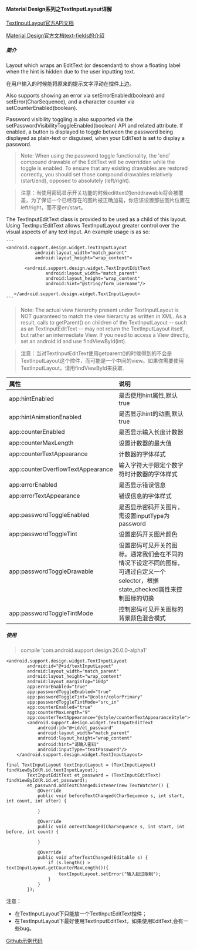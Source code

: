 #### Material Design系列之TextInputLayout详解

[TextInputLayout官方API文档](https://developer.android.com/reference/android/support/design/widget/TextInputLayout)

[Material Design官方文档text-fields的介绍](https://material.io/design/components/text-fields.html)

##### 简介

Layout which wraps an EditText (or descendant) to show a floating label when the hint is hidden due to the user inputting text.

在用户输入的时候能将原来的提示文字浮动在控件上边。

  Also supports showing an error via setErrorEnabled(boolean) and setError(CharSequence), and a character counter via setCounterEnabled(boolean).

  Password visibility toggling is also supported via the setPasswordVisibilityToggleEnabled(boolean) API and related attribute. If enabled, a button is displayed to toggle between the password being displayed as plain-text or disguised, when your EditText is set to display a password.

> Note: When using the password toggle functionality, the 'end' compound drawable of the EditText will be overridden while the toggle is enabled. To ensure that any existing drawables are restored correctly, you should set those compound drawables relatively (start/end), opposed to absolutely (left/right).

> 注意：当使用密码显示开关功能的时候edittext的enddrawable将会被覆盖，为了保证一个已经存在的图片被正确加载，你应该设置那些图片位置在left/right，而不是en/start。

  The TextInputEditText class is provided to be used as a child of this layout. Using TextInputEditText allows TextInputLayout greater control over the visual aspects of any text input. An example usage is as so:

    ```
    <android.support.design.widget.TextInputLayout
               android:layout_width="match_parent"
               android:layout_height="wrap_content">

           <android.support.design.widget.TextInputEditText
                   android:layout_width="match_parent"
                   android:layout_height="wrap_content"
                   android:hint="@string/form_username"/>

       </android.support.design.widget.TextInputLayout>
    ```

> Note: The actual view hierarchy present under TextInputLayout is NOT guaranteed to match the view hierarchy as written in XML. As a result, calls to getParent() on children of the TextInputLayout -- such as an TextInputEditText -- may not return the TextInputLayout itself, but rather an intermediate View. If you need to access a View directly, set an android:id and use findViewById(int).

> 注意：当对TextInputEditText使用getparent()的时候得到的不会是TextInputLayout这个控件，而可能是一个中间的view。如果你需要使用TextInputLayout，请用findViewById来获取.


|属性|说明|
|:---|:--|
|app:hintEnabled|是否使用hint属性,默认true|
|app:hintAnimationEnabled|是否显示hint的动画,默认true|
|app:counterEnabled|是否显示输入长度计数器|
|app:counterMaxLength|设置计数器的最大值|
|app:counterTextAppearance|计数器的字体样式|
|app:counterOverflowTextAppearance|输入字符大于限定个数字符时计数器的字体样式|
|app:errorEnabled|是否显示错误信息|
|app:errorTextAppearance|错误信息的字体样式|
|app:passwordToggleEnabled|是否显示密码开关图片，需设置inputType为password|
|app:passwordToggleTint|设置密码开关图片颜色|
|app:passwordToggleDrawable|设置密码可见开关的图标。通常我们会在不同的情况下设定不同的图标，可通过自定义一个selector，根据state_checked属性来控制图标的切换|
|app:passwordToggleTintMode|控制密码可见开关图标的背景颜色混合模式|

##### 使用

> compile 'com.android.support:design:26.0.0-alpha1'

```
<android.support.design.widget.TextInputLayout
        android:id="@+id/textInputLayout"
        android:layout_width="match_parent"
        android:layout_height="wrap_content"
        android:layout_marginTop="10dp"
        app:errorEnabled="true"
        app:passwordToggleEnabled="true"
        app:passwordToggleTint="@color/colorPrimary"
        app:passwordToggleTintMode="src_in"
        app:counterEnabled="true"
        app:counterMaxLength="9"
        app:counterTextAppearance="@style/counterTextAppearanceStyle">
        <android.support.design.widget.TextInputEditText
            android:id="@+id/et_passward"
            android:layout_width="match_parent"
            android:layout_height="wrap_content"
            android:hint="请输入密码"
            android:inputType="textPassword"/>
    </android.support.design.widget.TextInputLayout>
```
```
final TextInputLayout textInputLayout = (TextInputLayout) findViewById(R.id.textInputLayout);
        TextInputEditText et_passward = (TextInputEditText) findViewById(R.id.et_passward);
        et_passward.addTextChangedListener(new TextWatcher() {
            @Override
            public void beforeTextChanged(CharSequence s, int start, int count, int after) {

            }

            @Override
            public void onTextChanged(CharSequence s, int start, int before, int count) {

            }

            @Override
            public void afterTextChanged(Editable s) {
                if (s.length() > textInputLayout.getCounterMaxLength()){
                    textInputLayout.setError("输入超过限制");
                }
            }
        });
```
注意：
- 在TextInputLayout下只能放一个TextInputEditText控件；
- 在TextInputLayout下最好使用TextInputEditText，如果使用EditText,会有一些bug。

[Github示例代码](https://github.com/ws614054446/AndroidUI)